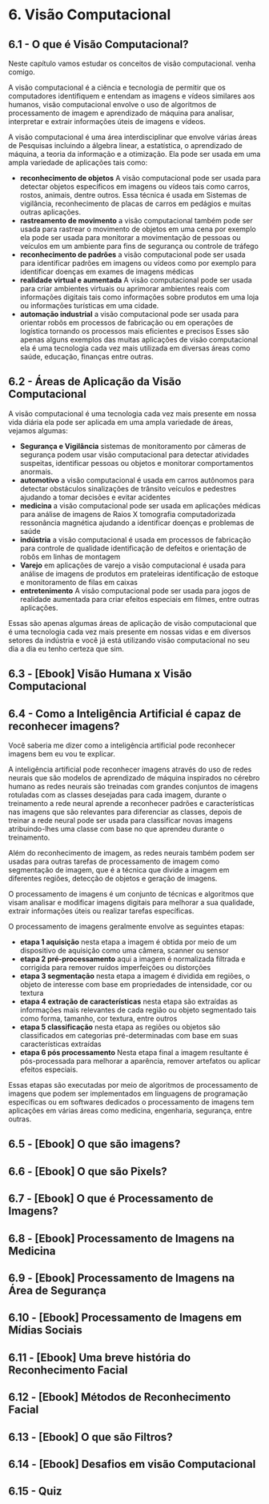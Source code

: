 # 6. Visão Computacional

## 6.1 - O que é Visão Computacional?

Neste capítulo vamos estudar os conceitos de visão computacional. venha comigo.

A visão computacional é a ciência e tecnologia de permitir que os computadores identifiquem e entendam as
imagens e vídeos similares aos humanos, visão computacional envolve o uso de algoritmos de processamento de imagem e aprendizado de máquina para analisar, interpretar e extrair informações úteis de imagens e vídeos.

A visão computacional é uma área interdisciplinar que envolve várias áreas de Pesquisas incluindo a álgebra linear, a estatística, o aprendizado de máquina, a teoria da informação e a otimização. Ela pode ser usada em uma ampla variedade de aplicações tais como:

- **reconhecimento de objetos** A visão computacional pode ser usada para detectar objetos específicos em imagens ou vídeos tais como carros, rostos, animais, dentre outros. Essa técnica é usada em Sistemas de vigilância, reconhecimento de placas de carros em pedágios e muitas outras aplicações.
- **rastreamento de movimento** a visão computacional também pode ser usada para rastrear o movimento de objetos em uma cena por exemplo ela pode ser usada para monitorar a movimentação de pessoas ou veículos em um ambiente para fins de segurança ou controle de tráfego
- **reconhecimento de padrões** a visão computacional pode ser usada para identificar padrões em imagens ou vídeos como por exemplo para identificar doenças em exames de imagens médicas
- **realidade virtual e aumentada** A visão computacional pode ser usada para criar ambientes virtuais ou aprimorar ambientes reais com informações digitais tais como informações sobre produtos em uma loja ou informações turísticas em uma cidade.
- **automação industrial** a visão computacional pode ser usada para orientar robôs em processos de fabricação ou em operações de logística tornando os processos mais eficientes e precisos
Esses são apenas alguns exemplos das muitas aplicações de visão computacional ela é uma tecnologia cada vez mais utilizada em diversas áreas como saúde, educação, finanças entre outras.

## 6.2 - Áreas de Aplicação da Visão Computacional

A visão computacional é uma tecnologia cada vez mais presente em nossa vida diária ela pode ser aplicada em uma ampla variedade de áreas, vejamos algumas:

- **Segurança e Vigilância** sistemas de monitoramento por câmeras de segurança podem usar visão  computacional para detectar atividades suspeitas, identificar pessoas ou objetos e monitorar comportamentos anormais.
- **automotivo** a visão computacional é usada em carros autônomos para detectar obstáculos sinalizações de trânsito veículos e pedestres ajudando a tomar decisões e evitar acidentes
- **medicina** a visão computacional pode ser usada em aplicações médicas para análise de imagens de Raios X tomografia computadorizada ressonância magnética ajudando a identificar doenças e problemas de saúde
- **indústria** a visão computacional é usada em processos de fabricação para controle de qualidade identificação de defeitos e orientação de robôs em linhas de montagem
- **Varejo** em aplicações de varejo a visão computacional é usada para análise de imagens de produtos em prateleiras identificação de estoque e monitoramento de filas em caixas
- **entretenimento** A visão computacional pode ser usada para jogos de realidade aumentada para criar efeitos especiais em filmes, entre outras aplicações.

Essas são apenas algumas áreas de aplicação de visão computacional que é uma tecnologia cada vez mais presente em nossas vidas e em diversos setores da indústria e você já está utilizando visão computacional no seu dia a dia eu tenho certeza que sim.

## 6.3 - [Ebook] Visão Humana x Visão Computacional

## 6.4 - Como a Inteligência Artificial é capaz de reconhecer imagens?

Você saberia me dizer como a inteligência artificial pode reconhecer imagens bem eu vou te explicar.

A inteligência artificial pode reconhecer imagens através do uso de redes neurais que são modelos de aprendizado de máquina inspirados no cérebro humano as redes neurais são treinadas com grandes conjuntos de imagens rotuladas com as classes desejadas para cada imagem, durante o treinamento a rede neural aprende a reconhecer padrões e características nas imagens que são relevantes para diferenciar as classes, depois de treinar a rede neural pode ser usada para classificar novas imagens atribuindo-lhes uma classe com base no que aprendeu durante o treinamento.

Além do reconhecimento de imagem, as redes neurais também podem ser usadas para outras tarefas de processamento de imagem como segmentação de imagem, que é a técnica que divide a imagem em diferentes regiões, detecção de objetos e geração de imagens.

O processamento de imagens é um conjunto de técnicas e algoritmos que visam analisar e modificar imagens digitais para melhorar a sua qualidade, extrair informações úteis ou realizar tarefas específicas.

O processamento de imagens geralmente envolve as seguintes etapas:

- **etapa 1 aquisição** nesta etapa a imagem é obtida por meio de um dispositivo de aquisição como uma câmera, scanner ou sensor
- **etapa 2 pré-processamento** aqui a imagem é normalizada filtrada e corrigida para remover ruídos imperfeições ou distorções
- **etapa 3 segmentação** nesta etapa a imagem é dividida em regiões, o objeto de interesse com base em propriedades de intensidade, cor ou textura
- **etapa 4 extração de características** nesta etapa são extraídas as informações mais relevantes de cada região ou objeto segmentado tais como forma, tamanho, cor textura, entre outros
- **etapa 5 classificação** nesta etapa as regiões ou objetos são classificados em categorias pré-determinadas com base em suas características extraídas
- **etapa 6 pós processamento** Nesta etapa final a imagem resultante é pós-processada para melhorar a aparência, remover artefatos ou aplicar efeitos especiais.

Essas etapas são executadas por meio de algoritmos de processamento de imagens que podem ser implementados em linguagens de programação específicas ou em softwares dedicados o processamento de imagens tem aplicações em várias áreas como medicina, engenharia, segurança, entre outras.

## 6.5 - [Ebook] O que são imagens?

## 6.6 - [Ebook] O que são Pixels?

## 6.7 - [Ebook] O que é Processamento de Imagens?

## 6.8 - [Ebook] Processamento de Imagens na Medicina

## 6.9 - [Ebook] Processamento de Imagens na Área de Segurança

## 6.10 - [Ebook] Processamento de Imagens em Mídias Sociais

## 6.11 - [Ebook] Uma breve história do Reconhecimento Facial

## 6.12 - [Ebook] Métodos de Reconhecimento Facial

## 6.13 - [Ebook] O que são Filtros?

## 6.14 - [Ebook] Desafios em visão Computacional

## 6.15 - Quiz
